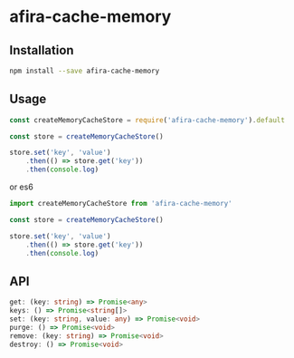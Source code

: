 # afira-cache-memory

## Installation

```bash 
npm install --save afira-cache-memory
```

## Usage

```javascript
const createMemoryCacheStore = require('afira-cache-memory').default

const store = createMemoryCacheStore()

store.set('key', 'value')
    .then(() => store.get('key'))
    .then(console.log)
```

or es6

```javascript
import createMemoryCacheStore from 'afira-cache-memory'

const store = createMemoryCacheStore()

store.set('key', 'value')
    .then(() => store.get('key'))
    .then(console.log)
```

## API

```typescript
get: (key: string) => Promise<any>
keys: () => Promise<string[]>
set: (key: string, value: any) => Promise<void>
purge: () => Promise<void>
remove: (key: string) => Promise<void>
destroy: () => Promise<void>
```
